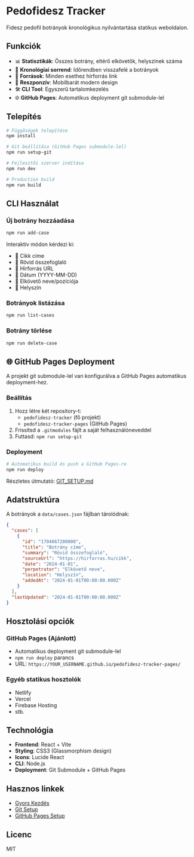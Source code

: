 # Pedofidesz Tracker

Fidesz pedofil botrányok kronológikus nyilvántartása statikus weboldalon.

## Funkciók

- 📊 **Statisztikák**: Összes botrány, eltérő elkövetők, helyszínek száma
- 📅 **Kronológiai sorrend**: Időrendben visszafelé a botrányok
- 🔗 **Források**: Minden esethez hírforrás link
- 📱 **Reszponzív**: Mobilbarát modern design
- 🛠️ **CLI Tool**: Egyszerű tartalomkezelés
- 🌐 **GitHub Pages**: Automatikus deployment git submodule-lel

## Telepítés

```bash
# Függőségek telepítése
npm install

# Git beállítása (GitHub Pages submodule-lel)
npm run setup-git

# Fejlesztői szerver indítása
npm run dev

# Production build
npm run build
```

## CLI Használat

### Új botrány hozzáadása
```bash
npm run add-case
```

Interaktív módon kérdezi ki:
- 📰 Cikk címe
- 📝 Rövid összefoglaló  
- 🔗 Hírforrás URL
- 📅 Dátum (YYYY-MM-DD)
- 👤 Elkövető neve/pozíciója
- 📍 Helyszín

### Botrányok listázása
```bash
npm run list-cases
```

### Botrány törlése
```bash
npm run delete-case
```

## 🌐 GitHub Pages Deployment

A projekt git submodule-lel van konfigurálva a GitHub Pages automatikus deployment-hez.

### Beállítás
1. Hozz létre két repository-t:
   - `pedofidesz-tracker` (fő projekt)
   - `pedofidesz-tracker-pages` (GitHub Pages)
2. Frissítsd a `.gitmodules` fájlt a saját felhasználóneveddel
3. Futtasd: `npm run setup-git`

### Deployment
```bash
# Automatikus build és push a GitHub Pages-re
npm run deploy
```

Részletes útmutató: [GIT_SETUP.md](GIT_SETUP.md)

## Adatstruktúra

A botrányok a `data/cases.json` fájlban tárolódnak:

```json
{
  "cases": [
    {
      "id": "1704067200000",
      "title": "Botrány címe",
      "summary": "Rövid összefoglaló",
      "sourceUrl": "https://hirforras.hu/cikk",
      "date": "2024-01-01",
      "perpetrator": "Elkövető neve",
      "location": "Helyszín",
      "addedAt": "2024-01-01T00:00:00.000Z"
    }
  ],
  "lastUpdated": "2024-01-01T00:00:00.000Z"
}
```

## Hosztolási opciók

### GitHub Pages (Ajánlott)
- Automatikus deployment git submodule-lel
- `npm run deploy` parancs
- URL: `https://YOUR_USERNAME.github.io/pedofidesz-tracker-pages/`

### Egyéb statikus hosztolók
- Netlify
- Vercel
- Firebase Hosting
- stb.

## Technológia

- **Frontend**: React + Vite
- **Styling**: CSS3 (Glassmorphism design)
- **Icons**: Lucide React
- **CLI**: Node.js
- **Deployment**: Git Submodule + GitHub Pages

## Hasznos linkek

- [Gyors Kezdés](QUICKSTART.md)
- [Git Setup](GIT_SETUP.md)
- [GitHub Pages Setup](GITHUB_PAGES_SETUP.md)

## Licenc

MIT 